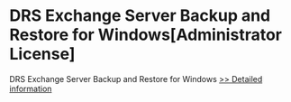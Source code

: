 # DRS Exchange Server Backup and Restore for Windows[Administrator License]
DRS Exchange Server Backup and Restore for Windows
[>> Detailed information](https://secure.shareit.com/shareit/product.html?productid=301004437&affiliateid=200057808)